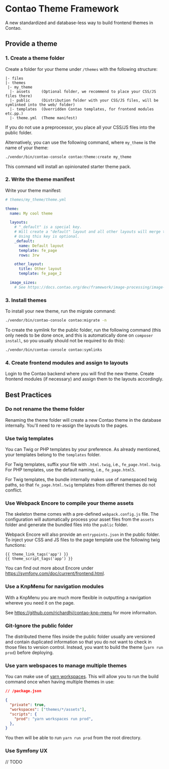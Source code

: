 # Contao Theme Framework

A new standardized and database-less way to build frontend themes in Contao.

## Provide a theme

### 1. Create a theme folder

Create a folder for your theme under `/themes` with the following structure: 

```text
|- files
|- themes
 |- my_theme
  |- assets     (Optional folder, we recommend to place your CSS/JS files there)
  |- public     (Distribution folder with your CSS/JS files, will be symlinked into the web/ folder)
  |- templates  (Overridden Contao templates, for frontend modules etc.pp.)
  |- theme.yml  (Theme manifest)
```

If you do not use a preprocessor, you place all your CSS/JS files into the public folder.

Alternatively, you can use the following command, where `my_theme` is the name of your theme:

```bash
./vendor/bin/contao-console contao:theme:create my_theme
```

This command will install an opinionated starter theme pack.

### 2. Write the theme manifest

Write your theme manifest:

```yml
# themes/my_theme/theme.yml

theme:
  name: My cool theme

  layouts:
    # "_default" is a special key.
    # Will create a "default" layout and all other layouts will merge these settings.
    # Using this key is optional.
    _default:
      name: Default layout
      template: fe_page
      rows: 3rw

    other_layout:
      title: Other layout
      template: fe_page_2

  image_sizes:
    # See https://docs.contao.org/dev/framework/image-processing/image-sizes/#size-configuration
```

### 3. Install themes

To install your new theme, run the migrate command: 

```bash
./vendor/bin/contao-console contao:migrate -n
```

To create the symlink for the public folder, run the following command (this only needs to be done once,
and this is automatically done on `composer install`, so you usually should not be required to do this):

```bash
./vendor/bin/contao-console contao:symlinks
```

### 4. Create frontend modules and assign to layouts

Login to the Contao backend where you will find the new theme. Create frontend modules (if necessary)
and assign them to the layouts accordingly.

## Best Practices

### Do not rename the theme folder

Renaming the theme folder will create a new Contao theme in the database internally.
You'll need to re-assign the layouts to the pages.

### Use twig templates

You can Twig or PHP templates by your preference. As already mentioned,
your templates belong to the `templates` folder.

For Twig templates, suffix your file with `.html.twig`, i.e., `fe_page.html.twig`.
For PHP templates, use the default naming, i.e., `fe_page.html5`.

For Twig templates, the bundle internally makes use of namespaced twig paths,
so that `fe_page.html.twig` templates from different themes do not conflict.

### Use Webpack Encore to compile your theme assets

The skeleton theme comes with a pre-defined `webpack.config.js` file. The configuration
will automatically process your asset files from the `assets` folder and generate the 
bundled files into the `public` folder.

Webpack Encore will also provide an `entrypoints.json` in the public folder. To inject
your CSS and JS files to the page template use the following twig functions:

```twig
{{ theme_link_tags('app') }}
{{ theme_script_tags('app') }}
```

You can find out more about Encore under https://symfony.com/doc/current/frontend.html.

### Use a KnpMenu for navigation modules

With a KnpMenu you are much more flexible in outputting a navigation whereve you need it on the page.

See https://github.com/richardhj/contao-knp-menu for more informaiton.

### Git-Ignore the public folder

The distributed theme files inside the public folder usually are versioned and contain
duplicated information so that you do not want to check in those files to version control.
Instead, you want to build the theme (`yarn run prod`) before deploying.

### Use yarn webspaces to manage multiple themes

You can make use of [yarn workspaces](https://classic.yarnpkg.com/en/docs/workspaces/).
This will allow you to run the build command once when having multiple themes in use:

```json
// /package.json

{
  "private": true,
  "workspaces": ["themes/*/assets"],
  "scripts": {
    "prod": "yarn workspaces run prod",
  },
}
```

You then will be able to run `yarn run prod` from the root directory.

### Use Symfony UX

// TODO
